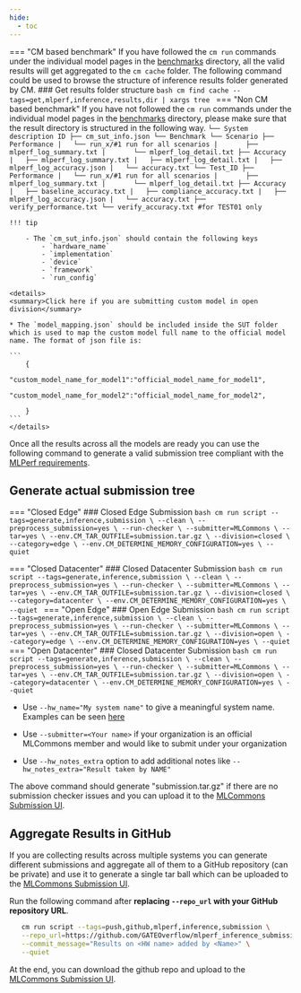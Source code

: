 ```yaml
---
hide:
  - toc
---
```


=== "CM based benchmark"
    If you have followed the `cm run` commands under the individual model pages in the [benchmarks](../index.md) directory, all the valid results will get aggregated to the `cm cache` folder. The following command could be used to browse the structure of inference results folder generated by CM.
    ### Get results folder structure
    ```bash
    cm find cache --tags=get,mlperf,inference,results,dir | xargs tree
    ```
=== "Non CM based benchmark"
    If you have not followed the `cm run` commands under the individual model pages in the [benchmarks](../index.md) directory, please make sure that the result directory is structured in the following way. 
    ```
    └── System description ID
        ├── cm_sut_info.json
        └── Benchmark
            └── Scenario
                ├── Performance
                |   └── run_x/#1 run for all scenarios
                |       ├── mlperf_log_summary.txt
                |       └── mlperf_log_detail.txt
                ├── Accuracy
                |   ├── mlperf_log_summary.txt
                |   ├── mlperf_log_detail.txt
                |   ├── mlperf_log_accuracy.json
                |   └── accuracy.txt
                └── Test_ID
                    ├── Performance
                    |   └── run_x/#1 run for all scenarios
                    |       ├── mlperf_log_summary.txt
                    |       └── mlperf_log_detail.txt
                    ├── Accuracy
                    |   ├── baseline_accuracy.txt
                    |   ├── compliance_accuracy.txt
                    |   ├── mlperf_log_accuracy.json
                    |   └── accuracy.txt
                    ├── verify_performance.txt
                    └── verify_accuracy.txt #for TEST01 only
    ```

    !!! tip

        - The `cm_sut_info.json` should contain the following keys
            - `hardware_name`
            - `implementation`
            - `device`
            - `framework`
            - `run_config`
    
    <details>
    <summary>Click here if you are submitting custom model in open division</summary>

    * The `model_mapping.json` should be included inside the SUT folder which is used to map the custom model full name to the official model name. The format of json file is:

    ```
        {
            "custom_model_name_for_model1":"official_model_name_for_model1",
            "custom_model_name_for_model2":"official_model_name_for_model2",

        }
    ```
    </details>

Once all the results across all the models are ready you can use the following command to generate a valid submission tree compliant with the [MLPerf requirements](https://github.com/mlcommons/policies/blob/master/submission_rules.adoc#inference-1).

## Generate actual submission tree

=== "Closed Edge"
    ### Closed Edge Submission
    ```bash
       cm run script --tags=generate,inference,submission \
          --clean \
          --preprocess_submission=yes \
          --run-checker \
          --submitter=MLCommons \
          --tar=yes \
          --env.CM_TAR_OUTFILE=submission.tar.gz \
          --division=closed \
          --category=edge \
          --env.CM_DETERMINE_MEMORY_CONFIGURATION=yes \
          --quiet
    ```

=== "Closed Datacenter"
    ### Closed Datacenter Submission
    ```bash
       cm run script --tags=generate,inference,submission \
          --clean \
          --preprocess_submission=yes \
          --run-checker \
          --submitter=MLCommons \
          --tar=yes \
          --env.CM_TAR_OUTFILE=submission.tar.gz \
          --division=closed \
          --category=datacenter \
          --env.CM_DETERMINE_MEMORY_CONFIGURATION=yes \
          --quiet
    ```
=== "Open Edge"
    ### Open Edge Submission
    ```bash
       cm run script --tags=generate,inference,submission \
          --clean \
          --preprocess_submission=yes \
          --run-checker \
          --submitter=MLCommons \
          --tar=yes \
          --env.CM_TAR_OUTFILE=submission.tar.gz \
          --division=open \
          --category=edge \
          --env.CM_DETERMINE_MEMORY_CONFIGURATION=yes \
          --quiet
    ```
=== "Open Datacenter"
    ### Closed Datacenter Submission
    ```bash
       cm run script --tags=generate,inference,submission \
          --clean \
          --preprocess_submission=yes \
          --run-checker \
          --submitter=MLCommons \
          --tar=yes \
          --env.CM_TAR_OUTFILE=submission.tar.gz \
          --division=open \
          --category=datacenter \
          --env.CM_DETERMINE_MEMORY_CONFIGURATION=yes \
          --quiet
    ```

* Use `--hw_name="My system name"` to give a meaningful system name. Examples can be seen [here](https://github.com/mlcommons/inference_results_v3.0/tree/main/open/cTuning/systems)

* Use `--submitter=<Your name>` if your organization is an official MLCommons member and would like to submit under your organization

* Use `--hw_notes_extra` option to add additional notes like `--hw_notes_extra="Result taken by NAME" `

The above command should generate "submission.tar.gz" if there are no submission checker issues and you can upload it to the [MLCommons Submission UI](https://submissions-ui.mlcommons.org/submission).

## Aggregate Results in GitHub

If you are collecting results across multiple systems you can generate different submissions and aggregate all of them to a GitHub repository (can be private) and use it to generate a single tar ball which can be uploaded to the [MLCommons Submission UI](https://submissions-ui.mlcommons.org/submission). 

Run the following command after **replacing `--repo_url` with your GitHub repository URL**.

```bash
   cm run script --tags=push,github,mlperf,inference,submission \
   --repo_url=https://github.com/GATEOverflow/mlperf_inference_submissions_v4.1 \
   --commit_message="Results on <HW name> added by <Name>" \
   --quiet
```

At the end, you can download the github repo and upload to the [MLCommons Submission UI](https://submissions-ui.mlcommons.org/submission).
